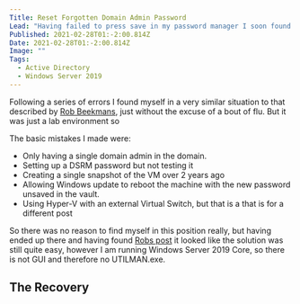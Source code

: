 ```yaml
---
Title: Reset Forgotten Domain Admin Password
Lead: "Having failed to press save in my password manager I soon found out I didn't know my only domain admin password"
Published: 2021-02-28T01:-2:00.814Z
Date: 2021-02-28T01:-2:00.814Z
Image: ""
Tags:
  - Active Directory
  - Windows Server 2019
---
```


Following a series of errors I found myself in a very similar situation to that described by [Rob Beekmans](https://robbeekmans.net/euc/reset-your-domain-admin-password/), just without the excuse of a bout of flu. But it was just a lab environment so 

The basic mistakes I made were:

* Only having a single domain admin in the domain.
* Setting up a DSRM password but not testing it
* Creating a single snapshot of the VM over 2 years ago
* Allowing Windows update to reboot the machine with the new password unsaved in the vault.
* Using Hyper-V with an external Virtual Switch, but that is a that is for a different post

So there was no reason to find myself in this position really, but having ended up there and having found [Robs post](https://robbeekmans.net/euc/reset-your-domain-admin-password/) it looked like the solution was still quite easy, however I am running Windows Server 2019 Core, so there is not GUI and therefore no UTILMAN.exe.

## The Recovery